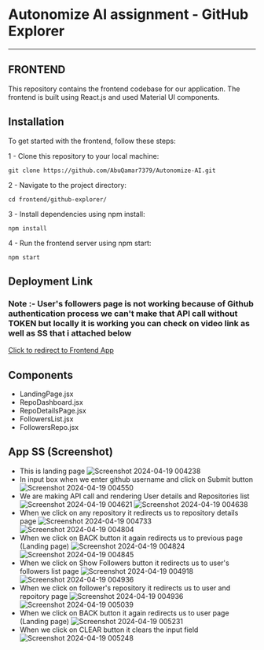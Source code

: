 # Autonomize AI assignment - GitHub Explorer

---

## FRONTEND

This repository contains the frontend codebase for our application. The frontend is built using React.js and used Material UI components.

## Installation

To get started with the frontend, follow these steps:

1 - Clone this repository to your local machine:

    git clone https://github.com/AbuQamar7379/Autonomize-AI.git

2 - Navigate to the project directory:

    cd frontend/github-explorer/

3 - Install dependencies using npm install:

    npm install

4 - Run the frontend server using npm start:

    npm start

## Deployment Link

### Note :- User's followers page is not working because of Github authentication process we can't make that API call without TOKEN but locally it is working you can check on video link as well as SS that i attached below

[Click to redirect to Frontend App](https://abuqamar-autonomize-ai.vercel.app/)

## Components

- LandingPage.jsx
- RepoDashboard.jsx
- RepoDetailsPage.jsx
- FollowersList.jsx
- FollowersRepo.jsx

## App SS (Screenshot)

- This is landing page
  ![Screenshot 2024-04-19 004238](https://github.com/AbuQamar7379/Autonomize-AI/assets/101246711/651d0f5c-18b5-487a-bba7-1a55d4d7d164)
- In input box when we enter github username and click on Submit button
  ![Screenshot 2024-04-19 004550](https://github.com/AbuQamar7379/Autonomize-AI/assets/101246711/d8b7b645-21b8-4df9-bc19-b40ca812de8e)
- We are making API call and rendering User details and Repositories list
  ![Screenshot 2024-04-19 004621](https://github.com/AbuQamar7379/Autonomize-AI/assets/101246711/d8f4d989-fac0-44fa-bcb9-d99579604672)
  ![Screenshot 2024-04-19 004638](https://github.com/AbuQamar7379/Autonomize-AI/assets/101246711/d0da9178-126a-4e4d-bd07-ec9f5963a834)
- When we click on any repository it redirects us to repository details page
  ![Screenshot 2024-04-19 004733](https://github.com/AbuQamar7379/Autonomize-AI/assets/101246711/3e6735f7-8ce3-4462-8285-0a5257fd0d42)
  ![Screenshot 2024-04-19 004804](https://github.com/AbuQamar7379/Autonomize-AI/assets/101246711/ea155f43-b612-4a14-9a7c-4eef6922070f)
- When we click on BACK button it again redirects us to previous page (Landing page)
  ![Screenshot 2024-04-19 004824](https://github.com/AbuQamar7379/Autonomize-AI/assets/101246711/cfef2456-c23f-4ab8-8d19-f9ab78a2850f)
  ![Screenshot 2024-04-19 004845](https://github.com/AbuQamar7379/Autonomize-AI/assets/101246711/5df703f0-294f-4590-9e52-e1c0359c1de8)
- When we click on Show Followers button it redirects us to user's followers list page
  ![Screenshot 2024-04-19 004918](https://github.com/AbuQamar7379/Autonomize-AI/assets/101246711/6899f8b8-e312-4cc5-b829-85d7b1c513e3)
  ![Screenshot 2024-04-19 004936](https://github.com/AbuQamar7379/Autonomize-AI/assets/101246711/66bf11c9-12cf-4eb0-a288-e8c0f0216919)
- When we click on follower's repository it redirects us to user and repoitory page
  ![Screenshot 2024-04-19 004936](https://github.com/AbuQamar7379/Autonomize-AI/assets/101246711/66bf11c9-12cf-4eb0-a288-e8c0f0216919)
  ![Screenshot 2024-04-19 005039](https://github.com/AbuQamar7379/Autonomize-AI/assets/101246711/8a11f37e-3f81-4caa-84b4-ca69b6a6e801)
- When we click on BACK button it again redirects us to user page (Landing page)
  ![Screenshot 2024-04-19 005231](https://github.com/AbuQamar7379/Autonomize-AI/assets/101246711/baa53055-38b2-4c00-a473-ac7869415552)
- When we click on CLEAR button it clears the input field
  ![Screenshot 2024-04-19 005248](https://github.com/AbuQamar7379/Autonomize-AI/assets/101246711/884b2ed4-4fb9-4f9d-9183-76f980c8b367)
